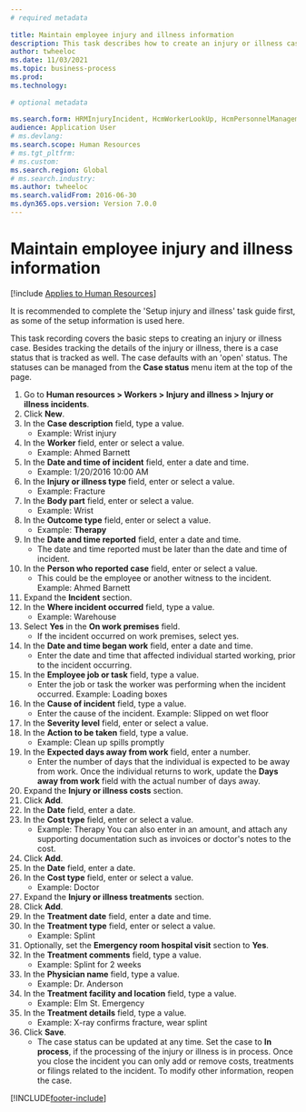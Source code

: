 ```yaml
--- 
# required metadata 
 
title: Maintain employee injury and illness information
description: This task describes how to create an injury or illness case
author: twheeloc
ms.date: 11/03/2021
ms.topic: business-process 
ms.prod:  
ms.technology:  
 
# optional metadata 
 
ms.search.form: HRMInjuryIncident, HcmWorkerLookUp, HcmPersonnelManagementWorkspace
audience: Application User 
# ms.devlang:  
ms.search.scope: Human Resources
# ms.tgt_pltfrm:  
# ms.custom:  
ms.search.region: Global
# ms.search.industry: 
ms.author: twheeloc
ms.search.validFrom: 2016-06-30 
ms.dyn365.ops.version: Version 7.0.0 
---
```

# Maintain employee injury and illness information

[!include [Applies to Human Resources](../includes/applies-to-hr.md)]



It is recommended to complete the 'Setup injury and illness' task guide first, as some of the setup information is used here. 



This task recording covers the basic steps to creating an injury or illness case. Besides tracking the details of the injury or illness, there is a case status that is tracked as well.  The case defaults with an 'open' status.  The statuses can be managed from the **Case status** menu item at the top of the page.

1. Go to **Human resources > Workers > Injury and illness > Injury or illness incidents**.
2. Click **New**.
3. In the **Case description** field, type a value.
    * Example:  Wrist injury  
4. In the **Worker** field, enter or select a value.
    * Example: Ahmed Barnett  
5. In the **Date and time of incident** field, enter a date and time.
    * Example: 1/20/2016 10:00 AM  
6. In the **Injury or illness type** field, enter or select a value.
    * Example: Fracture  
7. In the **Body part** field, enter or select a value.
    * Example: Wrist  
8. In the **Outcome type** field, enter or select a value.
    * Example: **Therapy**  
9. In the **Date and time reported** field, enter a date and time.
    * The date and time reported must be later than the date and time of incident.  
10. In the **Person who reported case** field, enter or select a value.
    * This could be the employee or another witness to the incident.  Example: Ahmed Barnett  
11. Expand the **Incident** section.
12. In the **Where incident occurred** field, type a value.
    * Example: Warehouse  
13. Select **Yes** in the **On work premises** field.
    * If the incident occurred on work premises, select yes.  
14. In the **Date and time began work** field, enter a date and time.
    * Enter the date and time that affected individual started working, prior to the incident occurring.  
15. In the **Employee job or task** field, type a value.
    * Enter the job or task the worker was performing when the incident occurred. Example: Loading boxes  
16. In the **Cause of incident** field, type a value.
    * Enter the cause of the incident. Example: Slipped on wet floor  
17. In the **Severity level** field, enter or select a value.
18. In the **Action to be taken** field, type a value.
    * Example: Clean up spills promptly  
19. In the **Expected days away from work** field, enter a number.
    * Enter the number of days that the individual is expected to be away from work. Once the individual returns to work, update the **Days away from work** field with the actual number of days away.  
20. Expand the **Injury or illness costs** section.
21. Click **Add**.
22. In the **Date** field, enter a date.
23. In the **Cost type** field, enter or select a value.
    * Example: Therapy  You can also enter in an amount, and attach any supporting documentation such as invoices or doctor's notes to the cost.  
24. Click **Add**.
25. In the **Date** field, enter a date.
26. In the **Cost type** field, enter or select a value.
    * Example: Doctor  
27. Expand the **Injury or illness treatments** section.
28. Click **Add**.
29. In the **Treatment date** field, enter a date and time.
30. In the **Treatment type** field, enter or select a value.
    * Example: Splint  
31. Optionally, set the **Emergency room hospital visit** section to **Yes**.
32. In the **Treatment comments** field, type a value.
    * Example: Splint for 2 weeks  
33. In the **Physician name** field, type a value.
    * Example: Dr. Anderson  
34. In the **Treatment facility and location** field, type a value.
    * Example: Elm St. Emergency  
35. In the **Treatment details** field, type a value.
    * Example: X-ray confirms fracture, wear splint  
36. Click **Save**.
    * The case status can be updated at any time.  Set the case to **In process**, if the processing of the injury or illness is in process.  Once you close the incident you can only add or remove costs, treatments or filings related to the incident.  To modify other information, reopen the case.  



[!INCLUDE[footer-include](../includes/footer-banner.md)]
